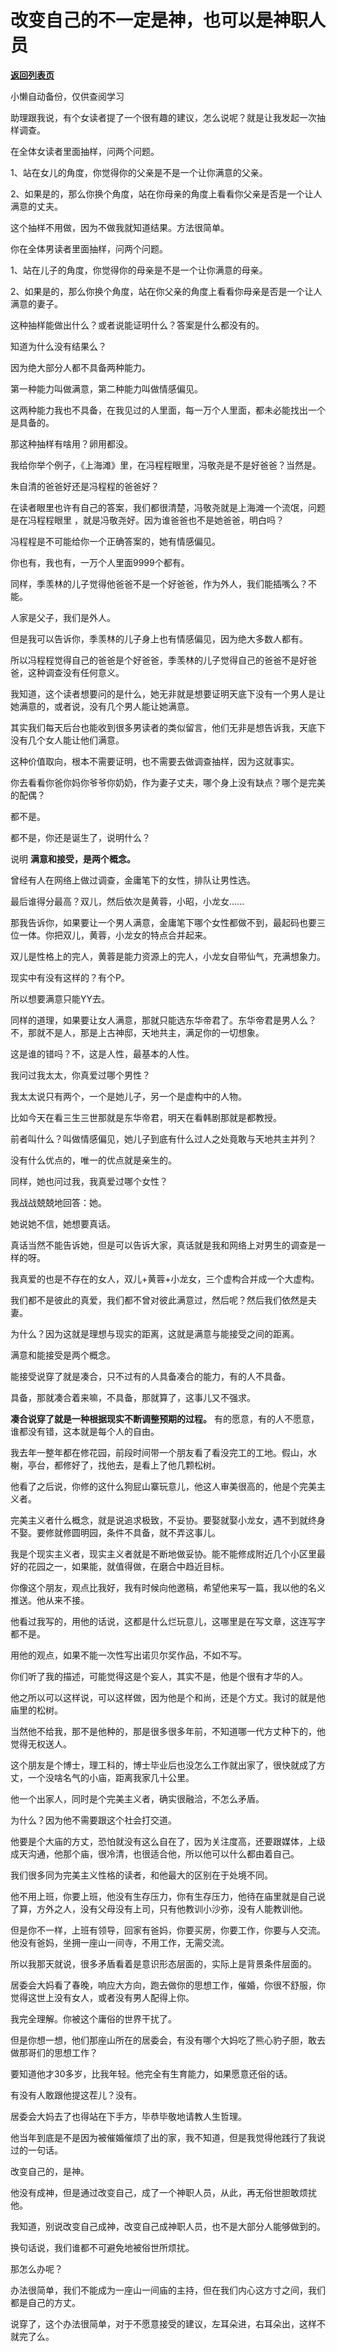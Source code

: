 # 改变自己的不一定是神，也可以是神职人员

[**返回列表页**](/gzh/记忆承载3)

小懒自动备份，仅供查阅学习

助理跟我说，有个女读者提了一个很有趣的建议，怎么说呢？就是让我发起一次抽样调查。  

  

在全体女读者里面抽样，问两个问题。

  

1、站在女儿的角度，你觉得你的父亲是不是一个让你满意的父亲。

2、如果是的，那么你换个角度，站在你母亲的角度上看看你父亲是否是一个让人满意的丈夫。

  

这个抽样不用做，因为不做我就知道结果。方法很简单。  

  

你在全体男读者里面抽样，问两个问题。  

  

1、站在儿子的角度，你觉得你的母亲是不是一个让你满意的母亲。

2、如果是的，那么你换个角度，站在你父亲的角度上看看你母亲是否是一个让人满意的妻子。

  

这种抽样能做出什么？或者说能证明什么？答案是什么都没有的。  

  

知道为什么没有结果么？  

  

因为绝大部分人都不具备两种能力。

  

第一种能力叫做满意，第二种能力叫做情感偏见。  

  

这两种能力我也不具备，在我见过的人里面，每一万个人里面，都未必能找出一个是具备的。  

  

那这种抽样有啥用？卵用都没。  

  

我给你举个例子，《上海滩》里，在冯程程眼里，冯敬尧是不是好爸爸？当然是。

  

朱自清的爸爸好还是冯程程的爸爸好？

  

在读者眼里也许有自己的答案，我们都很清楚，冯敬尧就是上海滩一个流氓，问题是在冯程程眼里 ，就是冯敬尧好。因为谁爸爸也不是她爸爸，明白吗？

  

冯程程是不可能给你一个正确答案的，她有情感偏见。

  

你也有，我也有，一万个人里面9999个都有。  

  

同样，季羡林的儿子觉得他爸爸不是一个好爸爸，作为外人，我们能插嘴么？不能。

  

人家是父子，我们是外人。

  

但是我可以告诉你，季羡林的儿子身上也有情感偏见，因为绝大多数人都有。  

  

所以冯程程觉得自己的爸爸是个好爸爸，季羡林的儿子觉得自己的爸爸不是好爸爸，这种调查没有任何意义。

  

我知道，这个读者想要问的是什么，她无非就是想要证明天底下没有一个男人是让她满意的，或者说，没有几个男人能让她满意。  

  

其实我们每天后台也能收到很多男读者的类似留言，他们无非是想告诉我，天底下没有几个女人能让他们满意。

  

这种价值取向，根本不需要证明，也不需要去做调查抽样，因为这就事实。  

  

你去看看你爸你妈你爷爷你奶奶，作为妻子丈夫，哪个身上没有缺点？哪个是完美的配偶？

  

都不是。

  

都不是，你还是诞生了，说明什么？

  

说明 **满意和接受，是两个概念。**  

  

曾经有人在网络上做过调查，金庸笔下的女性，排队让男性选。  

  

最后谁得分最高？双儿，然后依次是黄蓉，小昭，小龙女......

  

那我告诉你，如果要让一个男人满意，金庸笔下哪个女性都做不到，最起码也要三位一体。你把双儿，黄蓉，小龙女的特点合并起来。

  

双儿是性格上的完人，黄蓉是能力资源上的完人，小龙女自带仙气，充满想象力。

  

现实中有没有这样的？有个P。

  

所以想要满意只能YY去。  

  

同样的道理，如果要让女人满意，那就只能选东华帝君了。东华帝君是男人么？不，那就不是人，那是上古神邸，天地共主，满足你的一切想象。  

  

这是谁的错吗？不，这是人性，最基本的人性。  

  

我问过我太太，你真爱过哪个男性？  

  

我太太说只有两个，一个是她儿子，另一个是虚构中的人物。

  

比如今天在看三生三世那就是东华帝君，明天在看韩剧那就是都教授。

  

前者叫什么？叫做情感偏见，她儿子到底有什么过人之处竟敢与天地共主并列？  

  

没有什么优点的，唯一的优点就是亲生的。

  

同样，她也问过我，我真爱过哪个女性？  

  

我战战兢兢地回答：她。  

  

她说她不信，她想要真话。  

  

真话当然不能告诉她，但是可以告诉大家，真话就是我和网络上对男生的调查是一样的呀。

  

我真爱的也是不存在的女人，双儿+黄蓉+小龙女，三个虚构合并成一个大虚构。

  

我们都不是彼此的真爱，我们都不曾对彼此满意过，然后呢？然后我们依然是夫妻。  

  

为什么？因为这就是理想与现实的距离，这就是满意与能接受之间的距离。  

  

满意和能接受是两个概念。  

  

能接受说穿了就是凑合，只不过有的人具备凑合的能力，有的人不具备。

  

具备，那就凑合着来嘛，不具备，那就算了，这事儿又不强求。

  

 **凑合说穿了就是一种根据现实不断调整预期的过程。** 有的愿意，有的人不愿意，谁都没有错，这本就是每个人的自由。

  

我去年一整年都在修花园，前段时间带一个朋友看了看没完工的工地。假山，水榭，亭台，都修好了，找他去，是看上了他几颗松树。

  

他看了之后说，你修的这什么狗屁山寨玩意儿，他这人审美很高的，他是个完美主义者。  

  

完美主义者什么概念，就是说追求极致，不妥协。要娶就娶小龙女，遇不到就终身不娶。要修就修圆明园，条件不具备，就不弄这事儿。  

  

我是个现实主义者，现实主义者就是不断地做妥协。能不能修成附近几个小区里最好的花园之一，如果能，就值得做，在磨合中趋近目标。  

  

你像这个朋友，观点比我好，我有时候向他邀稿，希望他来写一篇，我以他的名义推送。他从来不接。  

  

他看过我写的，用他的话说，这都是什么烂玩意儿，这哪里是在写文章，这连写字都不是。  

  

用他的观点，如果不能一次性写出诺贝尔奖作品，不如不写。

  

你们听了我的描述，可能觉得这是个妄人，其实不是，他是个很有才华的人。  

  

他之所以可以这样说，可以这样做，因为他是个和尚，还是个方丈。我讨的就是他庙里的松树。  

  

当然他不给我，那不是他种的，那是很多很多年前，不知道哪一代方丈种下的，他觉得无权送人。

  

这个朋友是个博士，理工科的，博士毕业后也没怎么工作就出家了，很快就成了方丈，一个没啥名气的小庙，距离我家几十公里。  

  

他一个出家人，同时是个完美主义者，确实很融洽，不怎么矛盾。  

  

为什么？因为他不需要跟这个社会打交道。  

  

他要是个大庙的方丈，恐怕就没有这么自在了，因为关注度高，还要跟媒体，上级成天沟通，他那个庙，很冷清，也很适合他，所以他可以什么都由着自己。

  

我们很多同为完美主义性格的读者，和他最大的区别在于处境不同。  

  

他不用上班，你要上班，他没有生存压力，你有生存压力，他待在庙里就是自己说了算，方外之人，没有父母没有上司，只有他教训小沙弥，没有人能教训他。  

  

但是你不一样，上班有领导，回家有爸妈，你要买房，你要工作，你要与人交流。他没有爸妈，坐拥一座山一间寺，不用工作，无需交流。

  

所以我那天就说，很多矛盾看着是意识形态层面的，实际上是背景条件层面的。  

  

居委会大妈看了春晚，响应大方向，跑去做你的思想工作，催婚，你很不舒服，你觉得这世上没有女人，或者没有男人配得上你。

  

我完全理解。你被这个庸俗的世界干扰了。

  

但是你想一想，他们那座山所在的居委会，有没有哪个大妈吃了熊心豹子胆，敢去做那哥们的思想工作？  

  

要知道他才30多岁，比我年轻。他完全有生育能力，如果愿意还俗的话。

  

有没有人敢跟他提这茬儿？没有。

  

居委会大妈去了也得站在下手方，毕恭毕敬地请教人生哲理。

  

他当年到底是不是因为被催婚催烦了出的家，我不知道，但是我觉得他践行了我说过的一句话。

  

改变自己的，是神。

  

他没有成神，但是通过改变自己，成了一个神职人员，从此，再无俗世胆敢烦扰他。

  

我知道，别说改变自己成神，改变自己成神职人员，也不是大部分人能够做到的。

  

换句话说，我们谁都不可避免地被俗世所烦扰。  

  

那怎么办呢？

  

办法很简单，我们不能成为一座山一间庙的主持，但在我们内心这方寸之间，我们都是自己的方丈。

  

说穿了，这个办法很简单，对于不愿意接受的建议，左耳朵进，右耳朵出，这样不就完了么。

